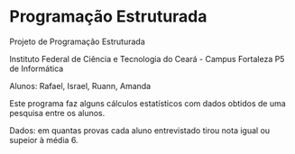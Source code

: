 # Programação Estruturada
Projeto de Programação Estruturada

Instituto Federal de Ciência e Tecnologia do Ceará - Campus Fortaleza
P5 de Informática

Alunos: Rafael, Israel, Ruann, Amanda

Este programa faz alguns cálculos estatísticos com dados obtidos de uma pesquisa entre os alunos.

Dados: em quantas provas cada aluno entrevistado tirou nota igual ou supeior à média 6.


